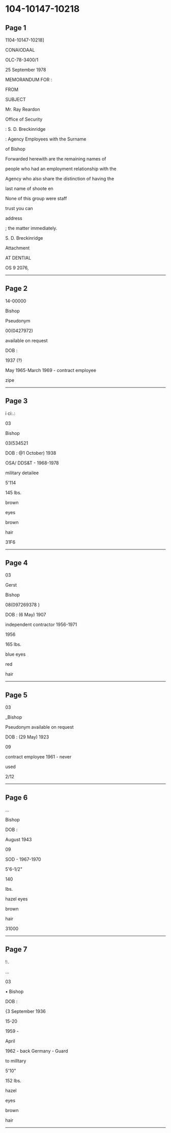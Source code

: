 # 104-10147-10218

## Page 1

1104-10147-10218]

CONAIODAAL

OLC-78-3400/1

25 September 1978

MEMORANDUM FOR :

FROM

SUBJECT

Mr. Ray Reardon

Office of Security

: S. D. Breckinridge

: Agency Employees with the Surname

of Bishop

Forwarded herewith are the remaining names of

people who had an employment relationship with the

Agency who also share the distinction of having the

last name of shoote en

None of this group were staff

trust you can

address

; the matter immediately.

S. D. Breckinridge

Attachment

AT DENTIAL

OS 9 2076,

---

## Page 2

14-00000

Bishop

Pseudonym

00(0427972)

available on request

DOB :

1937 (?)

May 1965-March 1969 - contract employee

zipe

---

## Page 3

i ci:.:

03

Bishop

03(534521

DOB : @1 October) 1938

OSA/ DDS&T - 1968-1978

military detailee

5'114

145 lbs.

brown

eyes

brown

hair

31F6

---

## Page 4

03

Gerst

Bishop

08(097269378 )

DOB : (6 May) 1907

independent contractor 1956-1971

1956

165 lbs.

blue eyes

red

hair

---

## Page 5

03

_Bishop

Pseudonym available on request

DOB : (29 May) 1923

09

contract employee 1961 - never

used

2/12

---

## Page 6

...

Bishop

DOB :

August 1943

09

SOD - 1967-1970

5'6-1/2"

140

lbs.

hazel eyes

brown

hair

31000

---

## Page 7

!:.

...

03

• Bishop

DOB :

{3 September 1936

15-20

1959 -

April

1962 - back Germany - Guard

to milltary

5'10"

152 lbs.

hazel

eyes

brown

hair

---

